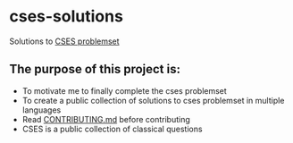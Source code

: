 # cses-solutions
Solutions to [CSES problemset](https://cses.fi/problemset/list/)

## The purpose of this project is:
- To motivate me to finally complete the cses problemset
- To create a public collection of solutions to cses problemset in multiple languages
- Read [CONTRIBUTING.md](https://github.com/lelouch-of-the-code/cses-solutions/blob/main/CONTRIBUTING.md) before contributing
- CSES is a public collection of classical questions
